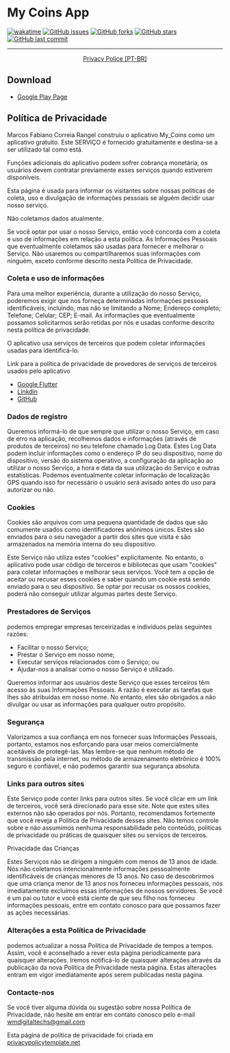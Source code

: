 # My Coins App


[![wakatime](https://wakatime.com/badge/github/correiarangel/my_coins.svg)](https://wakatime.com/badge/github/correiarangel/my_coins)
[![GitHub issues](https://img.shields.io/github/issues/correiarangel/my_coins)](https://github.com/correiarangel/my_coins/issues)
[![GitHub forks](https://img.shields.io/github/forks/correiarangel/my_coins)](https://github.com/correiarangel/my_coins/network)
[![GitHub stars](https://img.shields.io/github/stars/correiarangel/my_coins)](https://github.com/correiarangel/my_coins/stargazers)
[![GitHub last commit](https://img.shields.io/github/last-commit/correiarangel/my_coins)](https://github.com/correiarangel/my_coins/commits/master)

-------
<p align="center">
    <a href="#policeprivacy">Privacy Police [PT-BR]</a>
</p>

## Download
*  [Google Play Page]("")

## Política de Privacidade

Marcos Fabiano Correia Rangel construiu o aplicativo My_Coins como um aplicativo gratuito. Este SERVIÇO é fornecido gratuitamente e destina-se a ser utilizado tal como está.


Funções adicionais do aplicativo podem sofrer cobrança monetária, os usuários devem contratar  previamente  esses serviços  quando estiverem disponíveis.  

Esta página é usada para informar os visitantes sobre nossas políticas de coleta, uso e divulgação de informações pessoais se alguém decidir usar nosso serviço.

Não coletamos dados atualmente.

Se você optar por usar o nosso Serviço, então você concorda com a coleta e uso de informações em relação a esta política. As Informações Pessoais que eventualmente coletamos são usadas para fornecer e melhorar o Serviço. Não usaremos ou compartilharemos suas informações com ninguém, exceto conforme descrito nesta Política de Privacidade.

### Coleta e uso de informações

Para uma melhor experiência, durante a utilização do nosso Serviço, poderemos exigir que nos forneça determinadas informações pessoais identificáveis, incluindo, mas não se limitando a Nome; Endereço completo; Telefone; Celular; CEP; E-mail. As informações que eventualmente possamos solicitarmos serão retidas por nós e usadas conforme descrito nesta política de privacidade.

O aplicativo usa serviços de terceiros que podem coletar informações usadas para identificá-lo.

Link para a política de privacidade de provedores de serviços de terceiros usados pelo aplicativo

*  [Google Flutter](https://policies.google.com/privacy?hl=en)
*  [Linkdin](https://br.linkedin.com/legal/privacy-policy?)
*  [GitHub](https://docs.github.com/pt/github/site-policy/github-privacy-statement)

### Dados de registro

Queremos informá-lo de que sempre que utilizar o nosso Serviço, em caso de erro na aplicação, recolhemos dados e informações (através de produtos de terceiros) no seu telefone chamado Log Data. Estes Log Data podem incluir informações como o endereço IP do seu dispositivo, nome do dispositivo, versão do sistema operativo, a configuração da aplicação ao utilizar o nosso Serviço, a hora e data da sua utilização do Serviço e outras estatísticas.
Podemos eventualmente coletar informação de localização GPS quando isso for necessário o 
usuário será avisado antes do uso para autorizar ou não.

### Cookies

Cookies são arquivos com uma pequena quantidade de dados que são comumente usados como identificadores anônimos únicos. Estes são enviados para o seu navegador a partir dos sites que visita e são armazenados na memória interna do seu dispositivo.

Este Serviço não utiliza estes "cookies" explicitamente. No entanto, o aplicativo pode usar código de terceiros e bibliotecas que usam "cookies" para coletar informações e melhorar seus serviços. Você tem a opção de aceitar ou recusar esses cookies e saber quando um cookie está sendo enviado para o seu dispositivo. Se optar por recusar os nossos cookies, poderá não conseguir utilizar algumas partes deste Serviço.

### Prestadores de Serviços

podemos empregar empresas terceirizadas e indivíduos pelas seguintes razões:

*  Facilitar o nosso Serviço;
*  Prestar o Serviço em nosso nome;
*  Executar serviços relacionados com o Serviço; ou
*  Ajudar-nos a analisar como o nosso Serviço é utilizado.

Queremos informar aos usuários deste Serviço que esses terceiros têm acesso às suas Informações Pessoais. A razão é executar as tarefas que lhes são atribuídas em nosso nome. No entanto, eles são obrigados a não divulgar ou usar as informações para qualquer outro propósito.

### Segurança

Valorizamos a sua confiança em nos fornecer suas Informações Pessoais, portanto, estamos nos esforçando para usar meios comercialmente aceitáveis de protegê-las. Mas lembre-se que nenhum método de transmissão pela internet, ou método de armazenamento eletrônico é 100% seguro e confiável, e não podemos garantir sua segurança absoluta.

### Links para outros sites

Este Serviço pode conter links para outros sites. Se você clicar em um link de terceiros, você será direcionado para esse site. Note que estes sites externos não são operados por nós. Portanto, recomendamos fortemente que você reveja a Política de Privacidade desses sites. Não temos controle sobre e não assumimos nenhuma responsabilidade pelo conteúdo, políticas de privacidade ou práticas de quaisquer sites ou serviços de terceiros.

Privacidade das Crianças

Estes Serviços não se dirigem a ninguém com menos de 13 anos de idade. Nós não coletamos intencionalmente informações pessoalmente identificáveis de crianças menores de 13 anos. No caso de descobrirmos que uma criança menor de 13 anos nos forneceu informações pessoais, nós imediatamente excluímos essas informações de nossos servidores. Se você é um pai ou tutor e você está ciente de que seu filho nos forneceu informações pessoais, entre em contato conosco para que possamos fazer as ações necessárias.

### Alterações a esta Política de Privacidade

podemos actualizar a nossa Política de Privacidade de tempos a tempos. Assim, você é aconselhado a rever esta página periodicamente para quaisquer alterações. Iremos notificá-lo de quaisquer alterações através da publicação da nova Política de Privacidade nesta página. Estas alterações entram em vigor imediatamente após serem publicadas nesta página.

### Contacte-nos

Se você tiver alguma dúvida ou sugestão sobre nossa Política de Privacidade, não hesite em entrar em contato conosco pelo e-mail wmdigitaltechs@gmail.com 

Esta página de política de privacidade foi criada em [privacypolicytemplate.net](https://privacypolicytemplate.net)